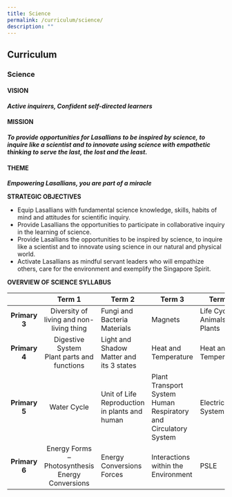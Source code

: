 ```yaml
---
title: Science
permalink: /curriculum/science/
description: ""
---
```

## Curriculum

### Science

#### VISION
**_Active inquirers, Confident self-directed learners_**

#### MISSION
**_To provide opportunities for Lasallians to be inspired by science, to inquire like a scientist and to innovate using science with empathetic thinking to serve the last, the lost and the least._**

#### THEME
**_Empowering Lasallians, you are part of a miracle_**

**STRATEGIC OBJECTIVES**<br>
*   Equip Lasallians with fundamental science knowledge, skills, habits of mind and attitudes for scientific inquiry.
*   Provide Lasallians the opportunities to participate in collaborative inquiry in the learning of science.
*   Provide Lasallians the opportunities to be inspired by science, to inquire like a scientist and to innovate using science in our natural and physical world.
*   Activate Lasallians as mindful servant leaders who will empathize others, care for the environment and exemplify the Singapore Spirit.

**OVERVIEW OF SCIENCE SYLLABUS**<br>

|  | **Term 1** | **Term 2** | **Term 3** | **Term 4** |
|:---:|:---:|---|---|---|
| **Primary 3** | Diversity of living and non-living thing | Fungi and Bacteria<br>Materials | Magnets | Life Cycle of Animals and Plants |
| **Primary 4** | Digestive System<br>Plant parts and functions | Light and Shadow<br>Matter and its 3 states | Heat and Temperature | Heat and Temperature |
| **Primary 5** | Water Cycle | Unit of Life<br>Reproduction in plants and human | Plant Transport System<br>Human Respiratory and Circulatory System |  Electrical System |
| **Primary 6** | Energy Forms – Photosynthesis Energy Conversions | Energy Conversions Forces | Interactions within the Environment | PSLE |